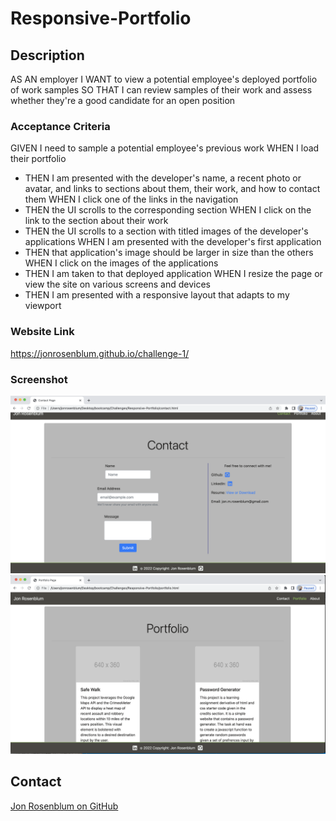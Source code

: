 # Responsive-Portfolio

## Description

AS AN employer
I WANT to view a potential employee's deployed portfolio of work samples
SO THAT I can review samples of their work and assess whether they're a good candidate for an open position

### Acceptance Criteria

GIVEN I need to sample a potential employee's previous work
WHEN I load their portfolio

- THEN I am presented with the developer's name, a recent photo or avatar, and links to sections about them, their work, and how to contact them
  WHEN I click one of the links in the navigation
- THEN the UI scrolls to the corresponding section
  WHEN I click on the link to the section about their work
- THEN the UI scrolls to a section with titled images of the developer's applications
  WHEN I am presented with the developer's first application
- THEN that application's image should be larger in size than the others
  WHEN I click on the images of the applications
- THEN I am taken to that deployed application
  WHEN I resize the page or view the site on various screens and devices
- THEN I am presented with a responsive layout that adapts to my viewport

### Website Link

https://jonrosenblum.github.io/challenge-1/

### Screenshot

![screenshot](./Assets/Screen%20Shot%202022-06-14%20at%203.58.57%20PM.png)
![screenshot](./Assets/Screen%20Shot%202022-06-14%20at%203.59.04%20PM.png)

## Contact

[Jon Rosenblum on GitHub](http://github.com/jonrosenblum)
